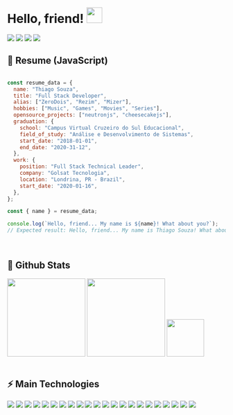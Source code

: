 # Hello, friend! <img src="https://media.giphy.com/media/lv9hJHsMSLMYRnDgls/giphy.gif" width="36">

<div>   
  <a href="mailto:dev@thiagosouza.com"><img src="https://img.shields.io/badge/-Email-0D1117?style=for-the-badge&logo=gmail&logoColor=F0DB4F" target="_blank"></a>
  <a href="https://www.linkedin.com/in/imthiagodesouza" target="_blank"><img src="https://img.shields.io/badge/-LinkedIn-0D1117?style=for-the-badge&logo=linkedin&logoColor=F0DB4F" target="_blank"></a> 
  <a href="https://www.instagram.com/thiagosouza.io" target="_blank"><img src="https://img.shields.io/badge/-Instagram-0D1117?style=for-the-badge&logo=instagram&logoColor=F0DB4F" target="_blank"></a>
  <a href="https://www.youtube.com/channel/UCObFBuhVmi48ZHS07Li5h5A" target="_blank"><img src="https://img.shields.io/badge/YouTube-0D1117?style=for-the-badge&logo=youtube&logoColor=F0DB4F" target="_blank"></a>
</div>

## 📜 Resume (JavaScript)

```javascript

const resume_data = {
  name: "Thiago Souza",
  title: "Full Stack Developer",
  alias: ["ZeroDois", "Rezim", "Mizer"],
  hobbies: ["Music", "Games", "Movies", "Series"],
  opensource_projects: ["neutronjs", "cheesecakejs"],
  graduation: {
    school: "Campus Virtual Cruzeiro do Sul Educacional",
    field_of_study: "Análise e Desenvolvimento de Sistemas",
    start_date: "2018-01-01",
    end_date: "2020-31-12",
  },
  work: {
    position: "Full Stack Technical Leader",
    company: "Golsat Tecnologia",
    location: "Londrina, PR - Brazil",
    start_date: "2020-01-16",
  },
};

const { name } = resume_data;

console.log(`Hello, friend... My name is ${name}! What about you?`);
// Expected result: Hello, friend... My name is Thiago Souza! What about you?

```

<br/>

## 🥇 Github Stats


<div>
  <a href="#"><img height="180em" src="https://github-readme-stats.vercel.app/api?username=thiagodesouza&show_icons=true&theme=github_dark&include_all_commits=true&count_private=true"/></a>
  <a href="#"><img height="180em" src="https://github-readme-stats.vercel.app/api/top-langs/?username=thiagodesouza&layout=compact&langs_count=10&theme=github_dark"/></a>
  <a href="#"><img src="https://media.giphy.com/media/9WpxmWAOMI9ohCfzCF/giphy.gif" width="86"></a>
</div>


<br/>

## ⚡ Main Technologies

<div>
  <a href="#"><img src="https://img.shields.io/badge/-JavaScript-0D1117?style=flat-square&logo=javascript"></a>
  <a href="#"><img src="https://img.shields.io/badge/-TypeScript-0D1117?style=flat-square&logo=typescript"></a>
  <a href="#"><img src="https://img.shields.io/badge/-HTML5-0D1117?style=flat-square&logo=html5&logoColor=orange"></a>
  <a href="#"><img src="https://img.shields.io/badge/-CSS3-0D1117?style=flat-square&logo=css3&logoColor=blue"></a>
  <a href="#"><img src="https://img.shields.io/badge/-React-0D1117?style=flat-square&logo=react"></a>
  <a href="#"><img src="https://img.shields.io/badge/-Angular-0D1117?style=flat-square&logo=angular&logoColor=red"></a>
  <a href="#"><img src="https://img.shields.io/badge/-Nodejs-0D1117?style=flat-square&logo=Node.js"></a>
  <a href="#"><img src="https://img.shields.io/badge/-Python-0D1117?style=flat-square&logo=Python"></a>
  <a href="#"><img src="https://img.shields.io/badge/-MongoDB-0D1117?style=flat-square&logo=mongodb"></a>
  <a href="#"><img src="https://img.shields.io/badge/-Redis-0D1117?style=flat-square&logo=Redis"></a>
  <a href="#"><img src="https://img.shields.io/badge/-PostgreSQL-0D1117?style=flat-square&logo=postgresql"></a>
  <a href="#"><img src="https://img.shields.io/badge/-MySQL-0D1117?style=flat-square&logo=mysql&logoColor=white"></a>
  <a href="#"><img src="https://img.shields.io/badge/-Heroku-0D1117?style=flat-square&logo=heroku&logoColor=purple"></a>
  <a href="#"><img src="https://img.shields.io/badge/-Docker-0D1117?style=flat-square&logo=docker"></a>
  <a href="#"><img src="https://img.shields.io/badge/-Digital%20Ocean-0D1117?style=flat-square&logo=digitalocean"></a>
  <a href="#"><img src="https://img.shields.io/badge/Amazon%20AWS-0D1117?style=flat-square&logo=amazon-aws&logoColor=orange"></a>
  <a href="#"><img src="https://img.shields.io/badge/Microsoft%20Azure-0D1117?style=flat-square&logo=microsoft-azure&logoColor=blue"></a>
  <a href="#"><img src="https://img.shields.io/badge/-Git-0D1117?style=flat-square&logo=git"></a>
  <a href="#"><img src="https://img.shields.io/badge/-GitHub-0D1117?style=flat-square&logo=github"></a>
  <a href="#"><img src="https://img.shields.io/badge/-GitLab-0D1117?style=flat-square&logo=gitlab"></a>
  <a href="#"><img src="https://img.shields.io/badge/-BitBucket-0D1117?style=flat-square&logo=bitbucket&logoColor=blue"></a>
  <a href="#"><img src="https://img.shields.io/badge/-Raspberry%20Pi-0D1117?style=flat-square&logo=Raspberry-Pi&logoColor=red"></a>
</div>
